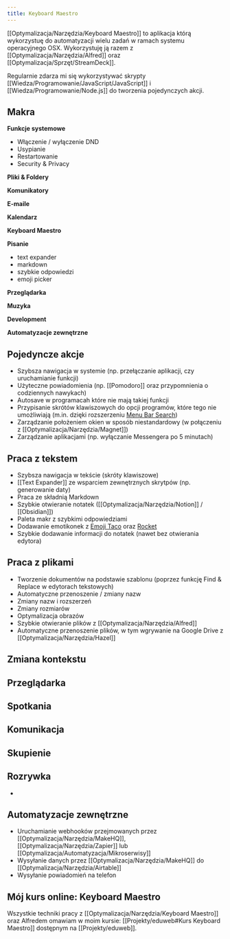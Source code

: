 ```yaml
---
title: Keyboard Maestro
---
```


[[Optymalizacja/Narzędzia/Keyboard Maestro]] to aplikacja którą wykorzystuę do automatyzacji wielu zadań w ramach systemu operacyjnego OSX. Wykorzystuję ją razem z [[Optymalizacja/Narzędzia/Alfred]] oraz [[Optymalizacja/Sprzęt/StreamDeck]].

Regularnie zdarza mi się wykorzystywać skrypty [[Wiedza/Programowanie/JavaScript/JavaScript]] i [[Wiedza/Programowanie/Node.js]] do tworzenia pojedynczych akcji.

## Makra

**Funkcje systemowe**
- Włączenie / wyłączenie DND
- Usypianie
- Restartowanie
- Security & Privacy

**Pliki & Foldery**

**Komunikatory**

**E-maile**

**Kalendarz**

**Keyboard Maestro**

**Pisanie**
- text expander
- markdown
- szybkie odpowiedzi
- emoji picker

**Przeglądarka**

**Muzyka**

**Development**

**Automatyzacje zewnętrzne**

## Pojedyncze akcje
- Szybsza nawigacja w systemie (np. przełączanie aplikacji, czy uruchamianie funkcji)
- Użyteczne powiadomienia (np. [[Pomodoro]] oraz przypomnienia o codziennych nawykach)
- Autosave w programacah które nie mają takiej funkcji
- Przypisanie skrótów klawiszowych do opcji programów, które tego nie umożliwiają (m.in. dzięki rozszerzeniu [Menu Bar Search](https://github.com/BenziAhamed/Menu-Bar-Search))
- Zarządzanie położeniem okien w sposób niestandardowy (w połączeniu z [[Optymalizacja/Narzędzia/Magnet]])
- Zarządzanie aplikacjami (np. wyłączanie Messengera po 5 minutach)

## Praca z tekstem
- Szybsza nawigacja w tekście (skróty klawiszowe)
- [[Text Expander]] ze wsparciem zewnętrznych skrytpów (np. generowanie daty)
- Praca ze składnią Markdown
- Szybkie otwieranie notatek ([[Optymalizacja/Narzędzia/Notion]] / [[Obsidian]])
- Paleta makr z szybkimi odpowiedziami
- Dodawanie emotikonek z [Emoji Taco](https://www.packal.org/workflow/emoji-taco) oraz [Rocket](https://matthewpalmer.net/rocket/)
- Szybkie dodawanie informacji do notatek (nawet bez otwierania edytora)

## Praca z plikami
- Tworzenie dokumentów na podstawie szablonu (poprzez funkcję Find & Replace w edytorach tekstowych)
- Automatyczne przenoszenie / zmiany nazw
- Zmiany nazw i rozszerzeń
- Zmiany rozmiarów
- Optymalizacja obrazów
- Szybkie otwieranie plików z [[Optymalizacja/Narzędzia/Alfred]]
- Automatyczne przenoszenie plików, w tym wgrywanie na Google Drive z [[Optymalizacja/Narzędzia/Hazel]]

## Zmiana kontekstu

## Przeglądarka

## Spotkania

## Komunikacja

## Skupienie

## Rozrywka
- 

## Automatyzacje zewnętrzne
- Uruchamianie webhooków przejmowanych przez [[Optymalizacja/Narzędzia/MakeHQ]], [[Optymalizacja/Narzędzia/Zapier]] lub [[Optymalizacja/Automatyzacja/Mikroserwisy]]
- Wysyłanie danych przez [[Optymalizacja/Narzędzia/MakeHQ]] do [[Optymalizacja/Narzędzia/Airtable]]
- Wysyłanie powiadomień na telefon

## Mój kurs online: Keyboard Maestro
Wszystkie techniki pracy z [[Optymalizacja/Narzędzia/Keyboard Maestro]] oraz Alfredem omawiam w moim kursie: [[Projekty/eduweb#Kurs Keyboard Maestro]] dostępnym na [[Projekty/eduweb]].